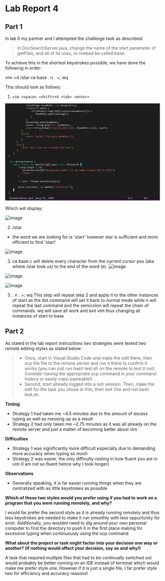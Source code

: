 # Lab Report 4

## Part 1
In lab 6 my partner and I attempted the challenge task as described:
>In DocSearchServer.java, change the name of the start parameter of getFiles, and all of its uses, to instead be called base.

To achieve this in the shortest keystrokes possible, we have done the following in order: 

vim <space> <shift>+d <tab> <enter>
/star <enter> ce base <esc> . n . 
<shift>+; wq

This should look as follows: 
1) ```vim <space> <shift>+d <tab> <enter>```
  
![image](1.png)
  
Which will display:
  
![image](https://user-images.githubusercontent.com/69376656/201545365-9bb1bf18-2267-4246-9d3d-9f38e9546266.png)
  
2) /star <enter>
* the word we are looking for is 'start' however star is sufficient and more efficient to find 'start' 

![image](https://user-images.githubusercontent.com/69376656/201545461-df52fc3a-5480-4618-97ab-52414e92b3be.png)

3) ce base <esc>
 c will delete every character from the current cursor pos (aka where /star took us) to the end of the word (e). 
![image](https://user-images.githubusercontent.com/69376656/201545694-39f2e789-2e52-4300-a1e5-9fe2a59a0c9c.png)

![image](https://user-images.githubusercontent.com/69376656/201545796-b6471475-9e55-46da-9ac1-3d3ac54030bc.png)
  
![image](https://user-images.githubusercontent.com/69376656/201550369-cbe7a909-8758-4d14-a02e-51f97ff3c777.png)

3) . n . <shift>+; wq
This step will repeat step 2 and apply it to the other instances of start
as the dot command will set it back to normal mode while n will repeat the last command and the semicolon will repeat the chain of commands.
wq will save all work and exit vim thus changing all instances of start to base 

## Part 2
As stated in the lab report instructions two strategies were tested two remote editing styles as stated below:
  
 >- Once, start in Visual Studio Code and make the edit there, then scp the file to the remote server and run it there to confirm it works (you can just run bash test.sh on the remote to test it out). Consider having the appropriate scp command in your command history or easily copy-pasteable!\
 >- Second, start already logged into a ssh session. Then, make the edit for the task you chose in Vim, then exit Vim and run bash test.sh.
  
 **Timing**
  - Strategy 1 had taken me ~4.5 minutes due to the amount of excess typing as well as messing up as a result
  - Strategy 2 had only taken me ~2.75 minutes as it was all already on the remote server and just a matter of becoming better about vim
  
  **Difficulties**
  - Strategy 1 was significantly more difficult especially due to demanding more accuracy when typing so much
  - Strategy 2 was easier, the only difficulty resting in how fluent you are in vim (I am not so fluent hence why I took longer)
  
  **Observations**
  - Generally speaking, it is far easier running things when they are centralized with as little keystrokes as possible
 
**Which of these two styles would you prefer using if you had to work on a program that you were running remotely, and why?**

  I would far prefer the second style as it is already running remotely and thus less keystrokes are needed to make it run smoothly with less oppurtunity for error. Additionally, you wouldnt need to dig around your own personal computer to find the directory to push it in the first place making for excessive typing when continuously using the scp command
  
**What about the project or task might factor into your decision one way or another? (If nothing would affect your decision, say so and why!)**

  A task that required multiple files that had to be continually switched out would probably be better running on an IDE instead of terminal which would make me prefer style one. However if it is just a single file, I far prefer style two for efficiency and accuracy reasons!
